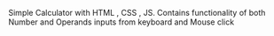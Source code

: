 Simple Calculator with HTML , CSS , JS.
Contains functionality of both Number and Operands inputs from keyboard and Mouse click
